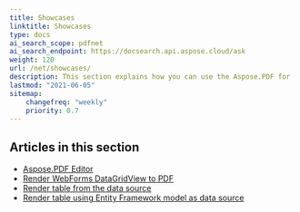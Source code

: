 ```yaml
---
title: Showcases
linktitle: Showcases
type: docs
ai_search_scope: pdfnet
ai_search_endpoint: https://docsearch.api.aspose.cloud/ask
weight: 120
url: /net/showcases/
description: This section explains how you can use the Aspose.PDF for .NET with different showcase examples.
lastmod: "2021-06-05"
sitemap:
    changefreq: "weekly"
    priority: 0.7
---
```


## Articles in this section

- [Aspose.PDF Editor](/pdf/net/aspose-pdf-editor/)
- [Render WebForms DataGridView to PDF](/pdf/net/render-webforms-datagridview-to-pdf/)
- [Render table from the data source](/pdf/net/render-table-from-the-data-source/)
- [Render table using Entity Framework model as data source](/pdf/net/render-table-using-entity-framework-model-as-data-source/)
